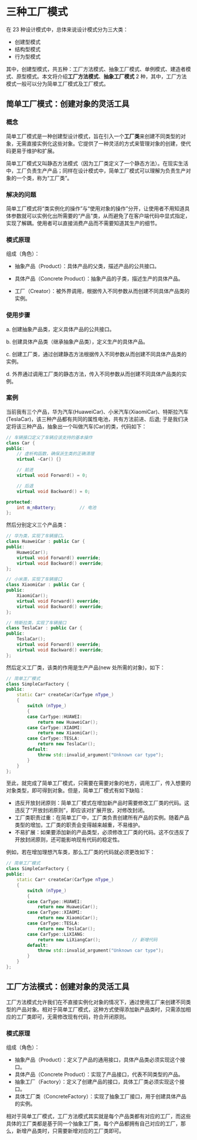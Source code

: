 # 三种工厂模式

在 23 种设计模式中，总体来说设计模式分为三大类：

- 创建型模式
- 结构型模式
- 行为型模式

其中，创建型模式，共五种：工厂方法模式、抽象工厂模式、单例模式、建造者模式、原型模式。本文将介绍**工厂方法模式**、**抽象工厂模式** 2 种，其中，工厂方法模式一般可以分为简单工厂模式及工厂模式。


## 简单工厂模式：创建对象的灵活工具

### 概念
简单工厂模式是一种创建型设计模式，旨在引入一个**工厂类**来创建不同类型的对象，无需直接实例化这些对象。它提供了一种灵活的方式来管理对象的创建，使代码更易于维护和扩展。

简单工厂模式又叫静态方法模式（因为工厂类定义了一个静态方法）。在现实生活中，工厂负责生产产品；同样在设计模式中，简单工厂模式可以理解为负责生产对象的一个类，称为“工厂类”。

### 解决的问题

简单工厂模式将“类实例化的操作”与“使用对象的操作”分开，让使用者不用知道具体参数就可以实例化出所需要的“产品”类，从而避免了在客户端代码中显式指定，实现了解耦。使用者可以直接消费产品而不需要知道其生产的细节。

### 模式原理

组成（角色）：

- 抽象产品（Product）：具体产品的父类，描述产品的公共接口。

- 具体产品（Concrete Product）：抽象产品的子类，描述生产的具体产品。

- 工厂（Creator）：被外界调用，根据传入不同参数从而创建不同具体产品类的实例。

### 使用步骤
a. 创建抽象产品类，定义具体产品的公共接口。

b. 创建具体产品类（继承抽象产品类），定义生产的具体产品。

c. 创建工厂类，通过创建静态方法根据传入不同参数从而创建不同具体产品类的实例。

d. 外界通过调用工厂类的静态方法，传入不同参数从而创建不同具体产品类的实例。

### 案例

当前我有三个产品，华为汽车(HuaweiCar)、小米汽车(XiaomiCar)、特斯拉汽车(TeslaCar)，该三种产品都有共同的属性电池，共有方法前进、后退; 于是我们决定将该三种产品，抽象出一个叫做汽车(Car)的类，代码如下：

```cpp
// 车辆接口定义了车辆应该支持的基本操作
class Car {
public:
    // 虚析构函数，确保派生类的正确清理
    virtual ~Car() {}

    // 前进
    virtual void Forward() = 0;

    // 后退
    virtual void Backward() = 0;

protected:
    int m_nBattery;         // 电池
};
```

然后分别定义三个产品类：

```cpp
// 华为类，实现了车辆接口。
class HuaweiCar : public Car {
public:
    HuaweiCar();
    virtual void Forward() override;
    virtual void Backward() override;
};

// 小米类，实现了车辆接口
class XiaomiCar : public Car {
public:
    XiaomiCar();
    virtual void Forward() override;
    virtual void Backward() override;
};

// 特斯拉类，实现了车辆接口
class TeslaCar : public Car {
public:
    TeslaCar();
    virtual void Forward() override;
    virtual void Backward() override;
};
```

然后定义工厂类，该类的作用是生产产品(new 处所需的对象)，如下：
```cpp
// 简单工厂模式
class SimpleCarFactory {
public:
    static Car* createCar(CarType nType_)
    {
        switch (nType_)
        {
        case CarType::HUAWEI:
            return new HuaweiCar();
        case CarType::XIAOMI:
            return new XiaomiCar();
        case CarType::TESLA:
            return new TeslaCar();
        default:
            throw std::invalid_argument("Unknown car type");
        }
    }
};

```

至此，就完成了简单工厂模式，只需要在需要对象的地方，调用工厂，传入想要的对象类型，即可得到对象。但是，简单工厂模式有如下缺陷：

- 违反开放封闭原则：简单工厂模式在增加新产品时需要修改工厂类的代码。这违反了“开放封闭原则”，即应该对扩展开放，对修改封闭。
- 工厂类职责过重：在简单工厂中，工厂类负责创建所有产品的实例。随着产品类型的增加，工厂类的职责会变得越来越重，不易维护。
- 不易扩展：如果要添加新的产品类型，必须修改工厂类的代码。这不仅违反了开放封闭原则，还可能影响现有代码的稳定性。
  
例如，若在增加理想汽车类，那么工厂类的代码就必须更改如下：
```cpp
// 简单工厂模式
class SimpleCarFactory {
public:
    static Car* createCar(CarType nType_)
    {
        switch (nType_)
        {
        case CarType::HUAWEI:
            return new HuaweiCar();
        case CarType::XIAOMI:
            return new XiaomiCar();
        case CarType::TESLA:
            return new TeslaCar();
        case CarType::LiXIANG:
            return new LiXiangCar();            // 新增代码
        default:
            throw std::invalid_argument("Unknown car type");
        }
    }
};

```

## 工厂方法模式：创建对象的灵活工具

工厂方法模式允许我们在不直接实例化对象的情况下，通过使用工厂来创建不同类型的产品对象。相对于简单工厂模式，这种方式使得添加新产品类时，只需添加相应的工厂类即可，无需修改现有代码，符合开闭原则。

### 模式原理

组成（角色）：

- 抽象产品（Product）：定义了产品的通用接口，具体产品类必须实现这个接口。
- 具体产品（Concrete Product）：实现了产品接口，代表不同类型的产品。
- 抽象工厂（Factory）：定义了创建产品的接口，具体工厂类必须实现这个接口。
- 具体工厂类（ConcreteFactory）：实现了抽象工厂接口，用于创建具体产品的实例。

相对于简单工厂模式，工厂方法模式其实就是每个产品类都有对应的工厂，而这些具体的工厂类都是基于同一个抽象工厂类，每个产品都拥有自己对应的工厂，那么，新增产品类时，只需要新增对应的工厂类即可。